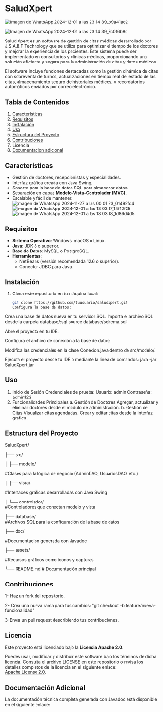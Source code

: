 # SaludXpert
![Imagen de WhatsApp 2024-12-01 a las 23 14 39_b9a41ac2](https://github.com/user-attachments/assets/827629cd-4657-4f38-938e-ebfda536ddf0)

 ![Imagen de WhatsApp 2024-12-01 a las 23 14 39_7c0f6b8c](https://github.com/user-attachments/assets/484c5d15-810c-4288-859b-5f3f460d6c79)




Salud Xpert es un software de gestión de citas médicas desarrollado por J.S.A.B.F Technology que se 
utiliza para optimizar el tiempo de los doctores y mejorar la experiencia de los pacientes. 
Este sistema puede ser implementado en consultorios y clínicas médicas, proporcionando una 
solución eficiente y segura para la administración de citas y datos médicos.

El software incluye funciones destacadas como la gestión dinámica de citas con sobreventa de turnos,
actualizaciones en tiempo real del estado de las citas, almacenamiento seguro de historiales médicos, 
y recordatorios automáticos enviados por correo electrónico.



## Tabla de Contenidos
1. [Características](#características)
2. [Requisitos](#requisitos)
3. [Instalación](#instalación)
4. [Uso](#uso)
5. [Estructura del Proyecto](#estructura-del-proyecto)
6. [Contribuciones](#contribuciones)
7. [Licencia](#licencia)
8. [Documentacion adicional](#Documentación-Adicional)

   
## Características
- Gestión de doctores, recepcionistas y especialidades.
- Interfaz gráfica creada con Java Swing.
- Soporte para la base de datos SQL para almacenar datos.
- Separación en capas **Modelo-Vista-Controlador (MVC)**.
- Escalable y fácil de mantener.
  ![Imagen de WhatsApp 2024-11-27 a las 00 01 23_01499fc4](https://github.com/user-attachments/assets/aa943f7c-4349-46c8-99cd-5a037abc3821)
  ![Imagen de WhatsApp 2024-12-01 a las 18 03 17_14f12f35](https://github.com/user-attachments/assets/d0d75b4a-4243-4347-961a-c9147d86c11a)
  ![Imagen de WhatsApp 2024-12-01 a las 18 03 18_1d86d4d5](https://github.com/user-attachments/assets/18f24e6d-3d26-4e82-b131-f27345c7c2ec)



## Requisitos
- **Sistema Operativo**: Windows, macOS o Linux.
- **Java**: JDK 8 o superior.
- **Base de Datos**: MySQL o PostgreSQL.
- **Herramientas**:
  - NetBeans (versión recomendada 12.6 o superior).
  - Conector JDBC para Java.

 ## Instalación

1. Clona este repositorio en tu máquina local:
   ```bash
   git clone https://github.com/tuusuario/saludxpert.git
   Configura la base de datos:
Crea una base de datos nueva en tu servidor SQL.
Importa el archivo SQL desde la carpeta database/:sql
source database/schema.sql;

Abre el proyecto en tu IDE.

Configura el archivo de conexión a la base de datos:

Modifica las credenciales en la clase Conexion.java dentro de src/modelo/.

Ejecuta el proyecto desde tu IDE o mediante la línea de comandos:
java -jar SaludXpert.jar

## Uso
1. Inicio de Sesión
Credenciales de prueba:
Usuario: admin
Contraseña: admin123
2. Funcionalidades Principales
a. Gestión de Doctores
Agregar, actualizar y eliminar doctores desde el módulo de administración.
b. Gestión de Citas
Visualizar citas agendadas.
Crear y editar citas desde la interfaz gráfica.

## Estructura del Proyecto

SaludXpert/

├── src/

│   ├── modelo/    

#Clases para la lógica de negocio (AdminDAO, UsuariosDAO, etc.)

│   ├── vista/     

#Interfaces gráficas desarrolladas con Java Swing

│   └── controlador/   
#Controladores que conectan modelo y vista

├── database/     
#Archivos SQL para la configuración de la base de datos

├── doc/     

#Documentación generada con Javadoc

├── assets/

#Recursos gráficos como íconos y capturas

└── README.md            # Documentación principal

## Contribuciones
1- Haz un fork del repositorio.

2- Crea una nueva rama para tus cambios:
"git checkout -b feature/nueva-funcionalidad"

3-Envía un pull request describiendo tus contribuciones.

## Licencia
Este proyecto está licenciado bajo la **Licencia Apache 2.0**. 

Puedes usar, modificar y distribuir este software bajo los términos de dicha licencia. Consulta el archivo LICENSE en este repositorio o revisa los detalles completos de la licencia en el siguiente enlace:  
[Apache License 2.0](https://www.apache.org/licenses/LICENSE-2.0).  

## Documentación Adicional
La documentación técnica completa generada con Javadoc está disponible en el siguiente enlace:
